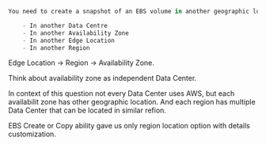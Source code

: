 ```r
You need to create a snapshot of an EBS volume in another geographic location. Where would you store the snapshot.

    - In another Data Centre
    - In another Availability Zone
    - In another Edge Location
    - In another Region
```
Edge Location -> Region -> Availability Zone.

Think about availability zone as independent Data Center.

In context of this question not every Data Center uses AWS, but each availabilit zone has other geographic location. And each region has multiple Data Center that can be located in similar refion.

EBS Create or Copy ability gave us only region location option with details customization.